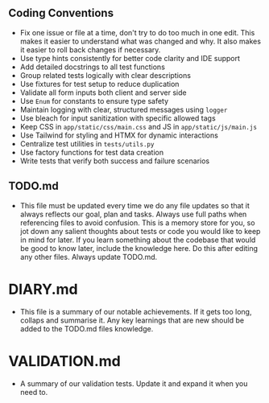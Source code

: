## Coding Conventions
- Fix one issue or file at a time, don't try to do too much in one edit. This makes it easier to understand what was changed and why. It also makes it easier to roll back changes if necessary.
- Use type hints consistently for better code clarity and IDE support
- Add detailed docstrings to all test functions
- Group related tests logically with clear descriptions
- Use fixtures for test setup to reduce duplication
- Validate all form inputs both client and server side
- Use `Enum` for constants to ensure type safety
- Maintain logging with clear, structured messages using `logger`
- Use bleach for input sanitization with specific allowed tags
- Keep CSS in `app/static/css/main.css` and JS in `app/static/js/main.js`
- Use Tailwind for styling and HTMX for dynamic interactions
- Centralize test utilities in `tests/utils.py`
- Use factory functions for test data creation
- Write tests that verify both success and failure scenarios

## TODO.md
- This file must be updated every time we do any file updates so that it always reflects our goal, plan and tasks. Always use full paths when referencing files to avoid confusion. This is a memory store for you, so jot down any salient thoughts about tests or code you would like to keep in mind for later. If you learn something about the codebase that would be good to know later, include the knowledge here. Do this after editing any other files. Always update TODO.md.

# DIARY.md
- This file is a summary of our notable achievements. If it gets too long, collaps and summarise it. Any key learnings that are new should be added to the TODO.md files knowledge. 

# VALIDATION.md
- A summary of our validation tests. Update it and expand it when you need to.

